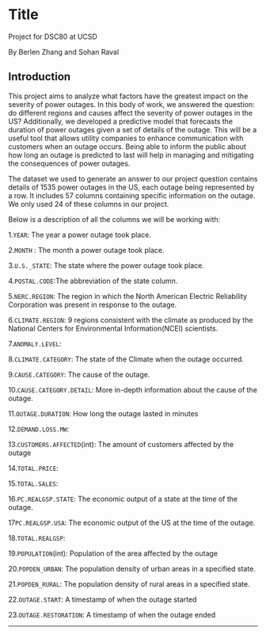 # **Title**
Project for DSC80 at UCSD

By Berlen Zhang and Sohan Raval

## **Introduction**
This project aims to analyze what factors have the greatest impact on the severity of power outages. In this body of work, we answered the question: do different regions and causes affect the severity of power outages in the US? Additionally, we developed a predictive model that forecasts the duration of power outages given a set of details of the outage. This will be a useful tool that allows utility companies to enhance communication with customers when an outage occurs. Being able to inform the public about how long an outage is predicted to last will help in managing and mitigating the consequences of power outages.


The dataset we used to generate an answer to our project question contains details of 1535 power outages in the US, each outage being represented by a row. It includes 57 columns containing specific information on the outage. We only used 24 of these columns in our project.


Below is a description of all the columns we will be working with:

1.`YEAR`: The year a power outage took place.

2.`MONTH` : The month a power outage took place.

3.`U.S._STATE`: The state where the power outage took place.

4.`POSTAL.CODE`:The abbreviation of the state column.

5.`NERC.REGION`: The region in which the North American Electric Reliability Corporation was present in response to the outage.

6.`CLIMATE.REGION`: 9 regions consistent with the climate as produced by the National Centers for Environmental Information(NCEI) scientists.

7.`ANOMALY.LEVEL`: 

8.`CLIMATE.CATEGORY`: The state of the Climate when the outage occurred.

9.`CAUSE.CATEGORY`: The cause of the outage.

10.`CAUSE.CATEGORY.DETAIL`: More in-depth information about the cause of the outage.

11.`OUTAGE.DURATION`: How long the outage lasted in minutes

12.`DEMAND.LOSS.MW`: 

13.`CUSTOMERS.AFFECTED`(int): The amount of customers affected by the outage

14.`TOTAL.PRICE`:

15.`TOTAL.SALES`:

16.`PC.REALGSP.STATE`: The economic output of a state at the time of the outage.

17`PC.REALGSP.USA`: The economic output of the US at the time of the outage.

18.`TOTAL.REALGSP`: 

19.`POPULATION`(int): Population of the area affected by the outage

20.`POPDEN_URBAN`: The population density of urban areas in a specified state.

21.`POPDEN_RURAL`:  The population density of rural areas in a specified state.

22.`OUTAGE.START`: A timestamp of when the outage started

23.`OUTAGE.RESTORATION`: A timestamp of when the outage ended

---


